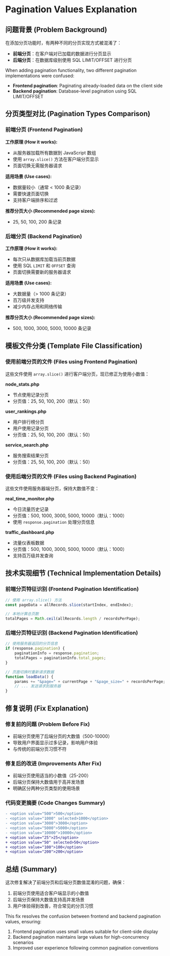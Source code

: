 # Pagination Values Explanation

## 问题背景 (Problem Background)

在添加分页功能时，有两种不同的分页实现方式被混淆了：
- **前端分页**：在客户端对已加载的数据进行分页显示
- **后端分页**：在数据库级别使用 SQL LIMIT/OFFSET 进行分页

When adding pagination functionality, two different pagination implementations were confused:
- **Frontend pagination**: Paginating already-loaded data on the client side
- **Backend pagination**: Database-level pagination using SQL LIMIT/OFFSET

## 分页类型对比 (Pagination Types Comparison)

### 前端分页 (Frontend Pagination)
**工作原理 (How it works):**
- 从服务器加载所有数据到 JavaScript 数组
- 使用 `array.slice()` 方法在客户端分页显示
- 页面切换无需服务器请求

**适用场景 (Use cases):**
- 数据量较小（通常 < 1000 条记录）
- 需要快速页面切换
- 支持客户端排序和过滤

**推荐分页大小 (Recommended page sizes):**
- 25, 50, 100, 200 条记录

### 后端分页 (Backend Pagination)
**工作原理 (How it works):**
- 每次只从数据库加载当前页数据
- 使用 SQL `LIMIT` 和 `OFFSET` 查询
- 页面切换需要新的服务器请求

**适用场景 (Use cases):**
- 大数据量（> 1000 条记录）
- 百万级并发支持
- 减少内存占用和网络传输

**推荐分页大小 (Recommended page sizes):**
- 500, 1000, 3000, 5000, 10000 条记录

## 模板文件分类 (Template File Classification)

### 使用前端分页的文件 (Files using Frontend Pagination)
这些文件使用 `array.slice()` 进行客户端分页，现已修正为使用小数值：

**node_stats.php**
- 节点使用记录分页
- 分页值：25, 50, 100, 200（默认：50）

**user_rankings.php**
- 用户排行榜分页
- 用户使用记录分页
- 分页值：25, 50, 100, 200（默认：50）

**service_search.php**
- 服务搜索结果分页
- 分页值：25, 50, 100, 200（默认：50）

### 使用后端分页的文件 (Files using Backend Pagination)
这些文件使用服务器端分页，保持大数值不变：

**real_time_monitor.php**
- 今日流量历史记录
- 分页值：500, 1000, 3000, 5000, 10000（默认：1000）
- 使用 `response.pagination` 处理分页信息

**traffic_dashboard.php**
- 流量仪表板数据
- 分页值：500, 1000, 3000, 5000, 10000（默认：1000）
- 支持百万级并发查询

## 技术实现细节 (Technical Implementation Details)

### 前端分页特征识别 (Frontend Pagination Identification)
```javascript
// 使用 array.slice() 方法
const pageData = allRecords.slice(startIndex, endIndex);

// 本地计算总页数
totalPages = Math.ceil(allRecords.length / recordsPerPage);
```

### 后端分页特征识别 (Backend Pagination Identification)
```javascript
// 使用服务器返回的分页信息
if (response.pagination) {
    paginationInfo = response.pagination;
    totalPages = paginationInfo.total_pages;
}

// 页面切换时重新请求数据
function loadData() {
    params += "&page=" + currentPage + "&page_size=" + recordsPerPage;
    // ... 发送请求到服务器
}
```

## 修复说明 (Fix Explanation)

### 修复前的问题 (Problem Before Fix)
- 前端分页使用了后端分页的大数值（500-10000）
- 导致用户界面显示过多记录，影响用户体验
- 与传统的前端分页习惯不符

### 修复后的改进 (Improvements After Fix)
- 前端分页使用适当的小数值（25-200）
- 后端分页保持大数值用于高并发场景
- 明确区分两种分页类型的使用场景

### 代码变更摘要 (Code Changes Summary)
```diff
- <option value="500">500</option>
- <option value="1000" selected>1000</option>
- <option value="3000">3000</option>
- <option value="5000">5000</option>
- <option value="10000">10000</option>
+ <option value="25">25</option>
+ <option value="50" selected>50</option>
+ <option value="100">100</option>
+ <option value="200">200</option>
```

## 总结 (Summary)

这次修复解决了前端分页和后端分页数值混淆的问题，确保：
1. 前端分页使用适合客户端显示的小数值
2. 后端分页保持大数值支持高并发场景
3. 用户体验得到改善，符合常见的分页习惯

This fix resolves the confusion between frontend and backend pagination values, ensuring:
1. Frontend pagination uses small values suitable for client-side display
2. Backend pagination maintains large values for high-concurrency scenarios  
3. Improved user experience following common pagination conventions